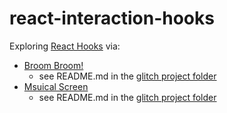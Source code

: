 # react-interaction-hooks

Exploring [React Hooks](https://dev.to/dan_abramov/making-sense-of-react-hooks-2eib/comments) via:

* [Broom Broom!](./broom_broom)
  * see README.md in the [glitch project folder](https://glitch.com/~broom-broom)
* [Msuical Screen](./musical_screen)
  * see README.md in the [glitch project folder](https://glitch.com/~musical-screen)
